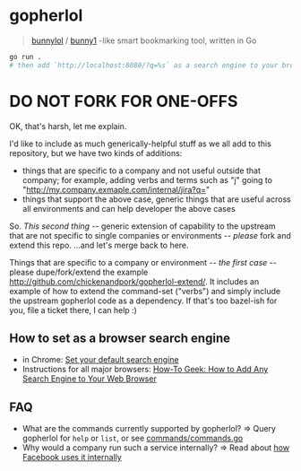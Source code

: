 # gopherlol
> [bunnylol](https://www.quora.com/What-is-Facebooks-bunnylol) / [bunny1](http://www.bunny1.org) -like smart bookmarking tool, written in Go

```bash
go run . 
# then add `http://localhost:8080/?q=%s` as a search engine to your browser 
```

# DO NOT FORK FOR ONE-OFFS

OK, that's harsh, let me explain.

I'd like to include as much generically-helpful stuff as we all add to this repository, but we have
two kinds of additions:
 - things that are specific to a company and not useful outside that company; for example, adding
    verbs and terms such as "j" going to "http://my.company.exmaple.com/internal/jira?q="
 - things that support the above case, generic things that are useful across all environments and
    can help developer the above cases

So. *This second thing* -- generic extension of capability to the upstream that are not specific to
single companies or environments -- _please_ fork and extend this repo.  ...and let's merge back to
here.

Things that are specific to a company or environment -- *the first case* -- please dupe/fork/extend
the example http://github.com/chickenandpork/gopherlol-extend/.  It includes an example of how to
extend the command-set ("verbs") and simply include the upstream gopherlol code as a dependency.
If that's too bazel-ish for you, file a ticket there, I can help :)

## How to set as a browser search engine
- in Chrome: [Set your default search engine](https://support.google.com/chrome/answer/95426)
- Instructions for all major browsers: [How-To Geek: How to Add Any Search Engine to Your Web Browser](https://www.howtogeek.com/114176/how-to-easily-create-search-plugins-add-any-search-engine-to-your-browser/)

## FAQ
- What are the commands currently supported by gopherlol? => Query gopherlol for `help` or `list`,
   or see [commands/commands.go](commands/commands.go)
- Why would a company run such a service internally? => Read about
   [how Facebook uses it internally](http://www.ccheever.com/blog/?p=74)


